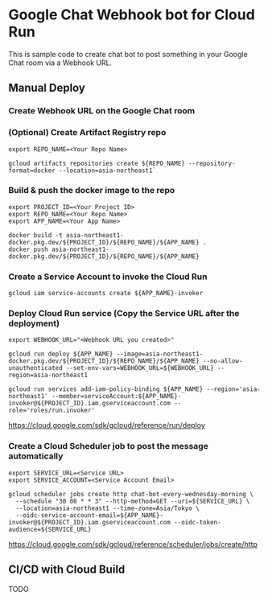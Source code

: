 # Google Chat Webhook bot for Cloud Run

This is sample code to create chat bot to post something in your Google Chat room via a Webhook URL.

## Manual Deploy

### Create Webhook URL on the Google Chat room


### (Optional) Create Artifact Registry repo
```
export REPO_NAME=<Your Repo Name>

gcloud artifacts repositories create ${REPO_NAME} --repository-format=docker --location=asia-northeast1`
```

### Build & push the docker image to the repo
```
export PROJECT_ID=<Your Project ID>
export REPO_NAME=<Your Repo Name>
export APP_NAME=<Your App Name>

docker build -t asia-northeast1-docker.pkg.dev/${PROJECT_ID}/${REPO_NAME}/${APP_NAME} .
docker push asia-northeast1-docker.pkg.dev/${PROJECT_ID}/${REPO_NAME}/${APP_NAME}
```

### Create a Service Account to invoke the Cloud Run
```
gcloud iam service-accounts create ${APP_NAME}-invoker
```

### Deploy Cloud Run service (Copy the Service URL after the deployment)
```
export WEBHOOK_URL="<Webhook URL you created>"

gcloud run deploy ${APP_NAME} --image=asia-northeast1-docker.pkg.dev/${PROJECT_ID}/${REPO_NAME}/${APP_NAME} --no-allow-unauthenticated --set-env-vars=WEBHOOK_URL=${WEBHOOK_URL} --region=asia-northeast1

gcloud run services add-iam-policy-binding ${APP_NAME} --region='asia-northeast1' --member=serviceAccount:${APP_NAME}-invoker@${PROJECT_ID}.iam.gserviceaccount.com --role='roles/run.invoker'
```

https://cloud.google.com/sdk/gcloud/reference/run/deploy

### Create a Cloud Scheduler job to post the message automatically
```
export SERVICE_URL=<Service URL>
export SERVICE_ACCOUNT=<Service Account Email>

gcloud scheduler jobs create http chat-bot-every-wednesday-morning \
  --schedule "30 08 * * 3" --http-method=GET --uri=${SERVICE_URL} \
  --location=asia-northeast1 --time-zone=Asia/Tokyo \
  --oidc-service-account-email=${APP_NAME}-invoker@${PROJECT_ID}.iam.gserviceaccount.com --oidc-token-audience=${SERVICE_URL}
```

https://cloud.google.com/sdk/gcloud/reference/scheduler/jobs/create/http

## CI/CD with Cloud Build

TODO